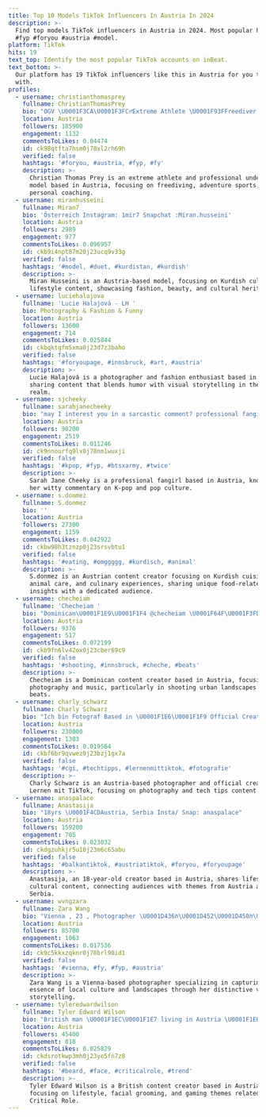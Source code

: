 ```yaml
---
title: Top 10 Models TikTok Influencers In Austria In 2024
description: >-
  Find top models TikTok influencers in Austria in 2024. Most popular hashtags:
  #fyp #foryou #austria #model.
platform: TikTok
hits: 19
text_top: Identify the most popular TikTok accounts on inBeat.
text_bottom: >-
  Our platform has 19 TikTok influencers like this in Austria for you to work
  with.
profiles:
  - username: christianthomasprey
    fullname: ChristianThomasPrey
    bio: "OGV \U0001F3CA\U0001F3FC‍♂️Extreme Athlete \U0001F93FFreediver \U0001F4F8Pro UW Model \U0001F3D4Adventurer \U0001F9D8\U0001F3FD‍♂️Coach"
    location: Austria
    followers: 185900
    engagement: 1132
    commentsToLikes: 0.04474
    id: ck98qtfta7hsm0j78xl2rh69h
    verified: false
    hashtags: '#foryou, #austria, #fyp, #fy'
    description: >-
      Christian Thomas Prey is an extreme athlete and professional underwater
      model based in Austria, focusing on freediving, adventure sports, and
      personal coaching.
  - username: miranhusseini
    fullname: Miran7
    bio: 'Österreich Instagram: 1mir7 Snapchat :Miran.husseini'
    location: Austria
    followers: 2989
    engagement: 977
    commentsToLikes: 0.096957
    id: ckb9i4npt87m20j23ucq9v33g
    verified: false
    hashtags: '#model, #duet, #kurdistan, #kurdish'
    description: >-
      Miran Husseini is an Austria-based model, focusing on Kurdish culture and
      lifestyle content, showcasing fashion, beauty, and cultural heritage.
  - username: luciehalajova
    fullname: 'Lucie Halajová - LH '
    bio: Photography & Fashion & Funny
    location: Austria
    followers: 13600
    engagement: 714
    commentsToLikes: 0.025844
    id: ckbqktgfm5xma0j23d7z3baho
    verified: false
    hashtags: '#foryoupage, #innsbruck, #art, #austria'
    description: >-
      Lucie Halajová is a photographer and fashion enthusiast based in Austria,
      sharing content that blends humor with visual storytelling in the fashion
      realm.
  - username: sjcheeky
    fullname: sarahjanecheeky
    bio: "may I interest you in a sarcastic comment? professional fangirl \U0001F308•\U0001F1E6\U0001F1F9"
    location: Austria
    followers: 98200
    engagement: 2519
    commentsToLikes: 0.011246
    id: ck9nnourfq9lx0j78nm1wuxji
    verified: false
    hashtags: '#kpop, #fyp, #btsxarmy, #twice'
    description: >-
      Sarah Jane Cheeky is a professional fangirl based in Austria, known for
      her witty commentary on K-pop and pop culture.
  - username: s.donmez
    fullname: S.donmez
    bio: ''
    location: Austria
    followers: 27300
    engagement: 1159
    commentsToLikes: 0.042922
    id: ckbw98h3tznzp0j23srsvbtu1
    verified: false
    hashtags: '#eating, #omggggg, #kurdisch, #animal'
    description: >-
      S.donmez is an Austrian content creator focusing on Kurdish cuisine,
      animal care, and culinary experiences, sharing unique food-related
      insights with a dedicated audience.
  - username: checheiam
    fullname: 'Checheiam '
    bio: "Dominican\U0001F1E9\U0001F1F4 @checheiam \U0001F64F\U0001F3FD❤️"
    location: Austria
    followers: 9376
    engagement: 517
    commentsToLikes: 0.072199
    id: ckb9fn6lv42ox0j23cber69c9
    verified: false
    hashtags: '#shooting, #innsbruck, #cheche, #beats'
    description: >-
      Checheiam is a Dominican content creator based in Austria, focusing on
      photography and music, particularly in shooting urban landscapes and
      beats.
  - username: charly_schwarz
    fullname: Charly Schwarz
    bio: "Ich bin Fotograf Based in \U0001F1E6\U0001F1F9 Official Creator @ #LernenMitTikTok"
    location: Austria
    followers: 230000
    engagement: 1303
    commentsToLikes: 0.019564
    id: ckbf6br9qvwez0j23bzj1gx7a
    verified: false
    hashtags: '#cgi, #techtipps, #lernenmittiktok, #fotografie'
    description: >-
      Charly Schwarz is an Austria-based photographer and official creator for
      Lernen mit TikTok, focusing on photography and tech tips content.
  - username: anaspalace
    fullname: Anastasija
    bio: "18yrs \U0001F4CDAustria, Serbia Insta/ Snap: anaspalace"
    location: Austria
    followers: 159200
    engagement: 705
    commentsToLikes: 0.023032
    id: ckdgzuhkjr5u10j23m6c65abu
    verified: false
    hashtags: '#balkantiktok, #austriatiktok, #foryou, #foryoupage'
    description: >-
      Anastasija, an 18-year-old creator based in Austria, shares lifestyle and
      cultural content, connecting audiences with themes from Austria and
      Serbia.
  - username: wvngzara
    fullname: Zara Wang
    bio: "Vienna , 23 , Photographer \U0001D436ℎ\U0001D452\U0001D450ℎ\U0001D452\U0001D45B\U0001D466\U0001D44E \U0001F48Cwvgzara@outlook.com @wvngfam"
    location: Austria
    followers: 85700
    engagement: 1063
    commentsToLikes: 0.017536
    id: ck9c5kkxzqknr0j78brl98id1
    verified: false
    hashtags: '#vienna, #fy, #fyp, #austria'
    description: >-
      Zara Wang is a Vienna-based photographer specializing in capturing the
      essence of local culture and landscapes through her distinctive visual
      storytelling.
  - username: tyleredwardwilson
    fullname: Tyler Edward Wilson
    bio: "British man \U0001F1EC\U0001F1E7 living in Austria \U0001F1E6\U0001F1F9"
    location: Austria
    followers: 45400
    engagement: 818
    commentsToLikes: 0.025829
    id: ckdsrotkwp3mh0j23ye5fn7z8
    verified: false
    hashtags: '#beard, #face, #criticalrole, #trend'
    description: >-
      Tyler Edward Wilson is a British content creator based in Austria,
      focusing on lifestyle, facial grooming, and gaming themes related to
      Critical Role.
---
```


